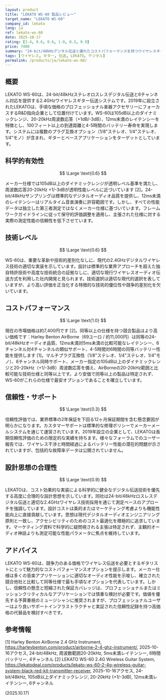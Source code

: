 ```yaml
---
layout: product
title: "LEKATO WS-60 製品レビュー"
target_name: "LEKATO WS-60"
company_id: lekato
lang: ja
ref: lekato-ws-60
date: 2025-10-17
rating: [3.4, 0.6, 0.6, 1.0, 0.3, 0.9]
price: 7400
summary: "24-bit/48kHzデジタル伝送と優れたコストパフォーマンスを持つワイヤレスギターシステムですが、信頼性の懸念が全体的な価値を制限"
tags: [ワイヤレス, ギター, 伝送, LEKATO, デジタル]
permalink: /products/ja/lekato-ws-60/
---
```


## 概要

LEKATO WS-60は、24-bit/48kHzステレオロスレスデジタル伝送と6チャンネル対応を提供する2.4GHzワイヤレスギター伝送システムです。2019年に設立されたLEKATOは、手頃な価格のプロフェッショナル楽器アクセサリーにフォーカスするR&D指向企業として位置付けています。WS-60は105dB以上のダイナミックレンジ、20-20kHz周波数応答（+1dB/-3dB）、12ms未満のレイテンシーを特徴とし、100フィート以上の到達距離と4-5時間のバッテリー寿命を実現します。システムには複数のプラグ互換オプション（1/8"ステレオ、1/4"ステレオ、1/4"モノ）が含まれ、ギターとベースアプリケーションをターゲットとしています。

## 科学的有効性

$$ \Large \text{0.6} $$

メーカー仕様では105dB以上のダイナミックレンジが透明レベル基準を満たし、周波数応答20-20kHz +1/-3dBが透明性能レベルに近づいています [2]。24-bit/48kHzサンプリングは標準的なデジタルオーディオ品質を提供し、12ms未満のレイテンシーはリアルタイム音楽演奏に許容範囲です。しかし、すべての性能データは独立した第三者測定ではなくメーカー仕様に基づいています。フレームワークガイドラインに従って保守的評価調整を適用し、主張された仕様に対する実際の測定性能の信頼性を低下させています。

## 技術レベル

$$ \Large \text{0.6} $$

WS-60は、重要な革新や技術的差別化なしに、現代の2.4GHzデジタルワイヤレス技術の適切な実装を示しています。設計は標準的な業界アプローチを超えた独自特許技術や高度な技術統合の証拠なしに、適切な現行ワイヤレスオーディオ伝送方式を利用した社内開発と見られます。技術選択は適切な現代的選択を表していますが、より高い評価を正当化する特徴的な技術的優位性や競争的差別化を欠いています。

## コストパフォーマンス

$$ \Large \text{1.0} $$

現在の市場価格は約7,400円です [2]。同等以上の仕様を持つ競合製品はより高い価格です：Harley Benton AirBorne（69ユーロ / 約11,000円）は同等の24-bit/48kHzオーディオ品質、12ms未満対5ms未満の比較可能なレイテンシー、6チャンネル対4チャンネルの類似サポート、4-5時間対6時間の同等バッテリー性能を提供します [1]。マルチプラグ互換性（1/8"ステレオ、1/4"ステレオ、1/4"モノ）、6チャンネル同時サポート、メーカー指定の105dB以上のダイナミックレンジと20-20kHz（+1/-3dB）周波数応答を備え、AirBorneの20-20kHz範囲と比較可能な技術仕様と同等以上です。より安価で同等以上の製品は特定されず、WS-60がこれらの仕様で最安オプションであることを確立しています。

## 信頼性・サポート

$$ \Large \text{0.3} $$

信頼性評価では、業界標準の2年保証を下回る12ヶ月保証期間を含む懸念要因が明らかになります。カスタマーサポートは標準的な修理ポリシーでメーカーメールシステムを通じて運営されています。2019年設立の企業として、LEKATOは長期信頼性評価のための限定的な実績を持ちます。様々なフォーラムでのユーザー報告では、ワイヤレス干渉と時間経過によるバッテリー性能の潜在的問題が示されていますが、包括的な故障率データは公開されていません。

## 設計思想の合理性

$$ \Large \text{0.9} $$

LEKATOは、コスト効果的な実装による科学的に健全なデジタル伝送技術を優先する高度に合理的な設計思想を示しています。同社は24-bit/48kHzロスレスデジタル伝送と適切な2.4GHzワイヤレス技術採用を通じて測定ベースのアプローチを強調しています。設計コストは美的またはマーケティング考慮よりも機能性能向上に直接貢献しています。思想は現代デジタルオーディオエンジニアリング原則と一致し、アクセシビリティのためのコスト最適化を積極的に追求しています。マーケティング資料で科学的に疑問視される主張は特定されず、主観的オーディオ神話よりも測定可能な性能パラメータに焦点を維持しています。

## アドバイス

LEKATO WS-60は、競争力のある価格でワイヤレス伝送を必要とするギタリストにとって魅力的なコストパフォーマンスオプションを提示します。メーカー仕様は多くの音楽アプリケーションに適切なオーディオ性能を示唆し、確立された競合他社と比較して同等仕様で最も手頃なオプションを代表しています。しかし、信頼性の懸念と短縮された保証カバレッジは、プロフェッショナルまたはミッションクリティカルなアプリケーションでは慎重な検討が必要です。価値を優先する予算重視のミュージシャンに推奨されますが、プロフェッショナルユーザーはより良いサポートインフラストラクチャと実証された信頼性記録を持つ高価格の代替品を検討すべきです。

## 参考情報

[1] Harley Benton AirBorne 2.4 GHz Instrument, https://harleybenton.com/product/airborne-2-4-ghz-instrument/, 2025-10-16アクセス, 24-bit/48kHz, 周波数範囲20-20kHz, 5ms未満レイテンシー, 6時間バッテリー, 4チャンネル
[2] LEKATO WS-60 2.4G Wireless Guitar System, https://lekatodeal.com/products/lekato-ws-60-2-4g-wireless-guitar-system-black-red-kit-transmitter-receiver, 2025-10-16アクセス, 24-bit/48kHz, 105dB以上ダイナミックレンジ, 20-20kHz (+1/-3dB), 12ms未満レイテンシー, 6チャンネル

(2025.10.17)